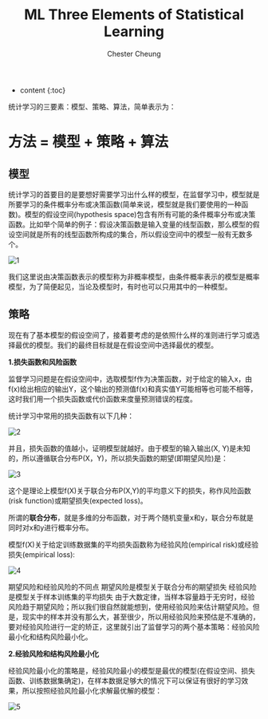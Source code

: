 ﻿---
layout: post
title:  "ML Three Elements of Statistical Learning"
categories: MachineLearning
tags: ML Statistical AI
author: Chester Cheung
---

* content
{:toc}

统计学习的三要素：模型、策略、算法，简单表示为：



# 方法 = 模型 + 策略 + 算法


## 模型



统计学习的首要目的是要想好需要学习出什么样的模型，在监督学习中，模型就是所要学习的条件概率分布或决策函数(简单来说，模型就是我们要使用的一种函数)。模型的假设空间(hypothesis space)包含有所有可能的条件概率分布或决策函数。比如举个简单的例子：假设决策函数是输入变量的线型函数，那么模型的假设空间就是所有的线型函数所构成的集合，所以假设空间中的模型一般有无数多个。








![1](https://img-blog.csdnimg.cn/2019043023100327.png?x-oss-process=image/watermark,type_ZmFuZ3poZW5naGVpdGk,shadow_10,text_aHR0cHM6Ly9ibG9nLmNzZG4ubmV0L3dlaXhpbl80NDM5MDE0NQ==,size_16,color_FFFFFF,t_70)

我们这里说由决策函数表示的模型称为非概率模型，由条件概率表示的模型是概率模型，为了简便起见，当论及模型时，有时也可以只用其中的一种模型。



## 策略



现在有了基本模型的假设空间了，接着要考虑的是依照什么样的准则进行学习或选择最优的模型。我们的最终目标就是在假设空间中选择最优的模型。



**1.损失函数和风险函数**


监督学习问题是在假设空间中，选取模型f作为决策函数，对于给定的输入x，由f(x)给出相应的输出Y，这个输出的预测值f(x)和真实值Y可能相等也可能不相等，这时我们用一个损失函数或代价函数来度量预测错误的程度。


统计学习中常用的损失函数有以下几种：

![2](https://img-blog.csdnimg.cn/20190430232123553.png?x-oss-process=image/watermark,type_ZmFuZ3poZW5naGVpdGk,shadow_10,text_aHR0cHM6Ly9ibG9nLmNzZG4ubmV0L3dlaXhpbl80NDM5MDE0NQ==,size_16,color_FFFFFF,t_70)

并且，损失函数的值越小，证明模型就越好。由于模型的输入输出(X, Y)是未知的，所以遵循联合分布P(X，Y)，所以损失函数的期望(即期望风险)是：

![3](https://img-blog.csdnimg.cn/20190430232605757.png)

这个是理论上模型f(X)关于联合分布P(X,Y)的平均意义下的损失，称作风险函数(risk function)或期望损失(expected loss)。



所谓的**联合分布**，就是多维的分布函数，对于两个随机变量x和y，联合分布就是同时对x和y进行概率分布。

模型f(X)关于给定训练数据集的平均损失函数称为经验风险(empirical risk)或经验损失(empirical loss):

![4](https://img-blog.csdnimg.cn/20190430235752676.png)

期望风险和经验风险的不同点
期望风险是模型关于联合分布的期望损失
经验风险是模型关于样本训练集的平均损失
由于大数定律，当样本容量趋于无穷时，经验风险趋于期望风险；所以我们很自然就能想到，使用经验风险来估计期望风险。但是，现实中的样本并没有那么大，甚至很少，所以用经验风险来预估是不准确的，要对经验风险进行一定的矫正，这里就引出了监督学习的两个基本策略：经验风险最小化和结构风险最小化。

**2.经验风险和结构风险最小化**

经验风险最小化的策略是，经验风险最小的模型是最优的模型(在假设空间、损失函数、训练数据集确定)，在样本数据足够大的情况下可以保证有很好的学习效果，所以按照经验风险最小化求解最优解的模型：

![5](https://img-blog.csdnimg.cn/20190501150219192.png)